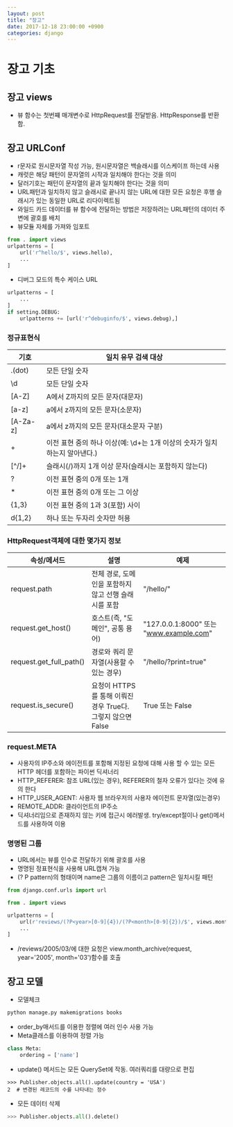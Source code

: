 ```yaml
---
layout: post
title: "장고"
date: 2017-12-18 23:00:00 +0900
categories: django
---
```


# 장고 기초

## 장고 views
+ 뷰 함수는 첫번쨰 매개변수로 HttpRequest를 전달받음. HttpResponse를 반환함.

## 장고 URLConf
+ r문자로 원시문자열 작성 가능, 원시문자열은 백슬래시를 이스케이프 하는데 사용
+ 캐럿은 해당 패턴이 문자열의 시작과 일치해야 한다는 것을 의미
+ 달러기호는 패턴이 문자열의 끝과 일치해야 한다는 것을 의미
+ URL패턴과 일치하지 않고 슬래시로 끝나지 않는 URL에 대한 모든 요청은 후행 슬래시가 있는 동일한 URL로 리다이렉트됨
+ 와일드 카드 데이터를 뷰 함수에 전달하는 방법은 저장하려는 URL패턴의 데이터 주변에 괄호를 배치
+ 뷰모듈 자체를 가져와 임포트
```python
from . import views
urlpatterns = [
    url('r^hello/$', views.hello),
    ...
]
```
+ 디버그 모드의 특수 케이스 URL
```python
urlpatterns = [
    ...
]
if setting.DEBUG:
    urlpatterns += [url('r^debuginfo/$', views.debug),]
```

### 정규표현식
| 기호 | 일치 유무 검색 대상 |
| --- | --------------- |
| .(dot) | 모든 단일 숫자 |
| \d | 모든 단일 숫자 |
| [A-Z] | A에서 Z까지의 모든 문자(대문자) |
| [a-z] | a에서 z까지의 모든 문자(소문자) |
| [A-Za-z] | a에서 z까지의 모든 문자(대소문자 구분) |
| + | 이전 표현 중의 하나 이상(예: \d+는 1개 이상의 숫자가 일치하는지 알아낸다.) |
| [^/]+ | 슬래시(/)까지 1개 이상 문자(슬래시는 포함하지 않는다) |
| ? | 이전 표현 중의 0개 또는 1개 |
| * | 이전 표현 중의 0개 또는 그 이상 |
| {1,3} | 이전 표현 중의 1과 3(포함) 사이 |
| d{1,2} | 하나 또는 두자리 숫자만 허용 |

### HttpRequest객체에 대한 몇가지 정보
| 속성/메서드 | 설명 | 예제 |
|-- | -- | -- |
| request.path | 전체 경로, 도메인을 포함하지 않고 선행 슬래시를 포함 | "/hello/" |
| request.get_host() | 호스트(즉, "도메인", 공통 용어) | "127.0.0.1:8000" 또는 "www.example.com" |
| request.get_full_path() | 경로와 쿼리 문자열(사용할 수 있는 경우) | "/hello/?print=true" |
| request.is_secure() | 요청이 HTTPS를 통해 이뤄진 경우 True다. 그렇지 않으면 False | True 또는 False |

### request.META
+ 사용자의 IP주소와 에이전트를 포함해 지정된 요청에 대해 사용 할 수 있는 모든 HTTP 헤더를 포함하는 파이썬 딕셔너리
+ HTTP_REFERER: 참조 URL(있는 경우), REFERER의 철자 오류가 있다는 것에 유의 한다
+ HTTP_USER_AGENT: 사용자 웹 브라우저의 사용자 에이전트 문자열(있는경우)
+ REMOTE_ADDR: 클라이언트의 IP주소
+ 딕셔너리임으로 존재하지 않는 키에 접근시 에러발생. try/except절이나 get()메서드를 사용하여 이용

### 명명된 그룹
+ URL에서는 뷰를 인수로 전달하기 위해 괄호를 사용
+ 명명된 정표현식을 사용해 URL캡쳐 가능
+ (? P<name> pattern)의 형태이며 name은 그룹의 이름이고 pattern은 일치시킬 패턴
```python
from django.conf.urls import url

from . import views

urlpatterns = [
    url(r'reviews/(?P<year>[0-9]{4})/(?P<month>[0-9]{2})/$', views.month_archive),
    ...
]
```
+ /reviews/2005/03/에 대한 요청은 view.month_archive(request, year='2005', month='03')함수를 호출

## 장고 모델
+ 모델체크
```bash
python manage.py makemigrations books
```
+ order_by매서드를 이용한 정렬에 여러 인수 사용 가능
+ Meta클래스를 이용하여 정렬 가능
```python
class Meta:
    ordering = ['name']
```
+ update() 메서드는 모든 QuerySet에 작동. 여러쿼리를 대량으로 편집
```shell
>>> Publisher.objects.all().update(country = 'USA')
2  # 변경된 레코드의 수를 나타내는 정수
```
+ 모든 데이터 삭제
```python
>>> Publisher.objects.all().delete()
```
